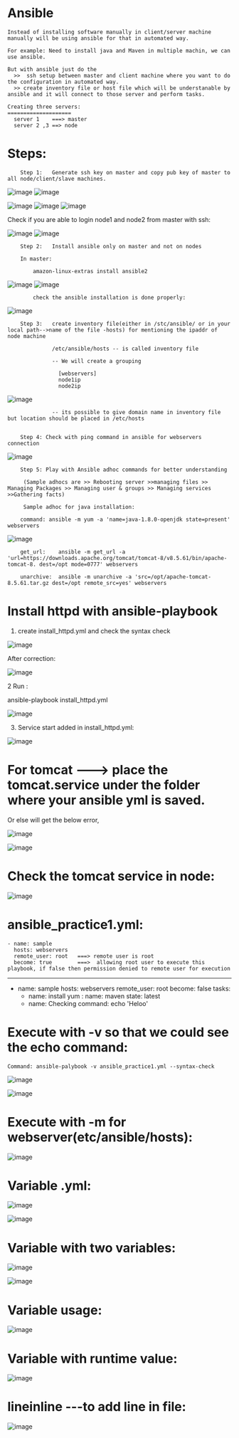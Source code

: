 # Ansible

    Instead of installing software manually in client/server machine manually will be using ansible for that in automated way.
    
    For example: Need to install java and Maven in multiple machin, we can use ansible.
    
    But with ansible just do the 
      >>  ssh setup between master and client machine where you want to do the configuration in automated way.
      >> create inventory file or host file which will be understanable by ansible and it will connect to those server and perform tasks.
    
    Creating three servers:
    ====================  
      server 1    ===> master
      server 2 ,3 ==> node
      
   # Steps:
        Step 1:   Generate ssh key on master and copy pub key of master to all node/client/slave machines.
    
 ![image](https://user-images.githubusercontent.com/54719289/106311056-89181d80-628a-11eb-9d57-76b1016b0b95.png)
 ![image](https://user-images.githubusercontent.com/54719289/106311141-ad73fa00-628a-11eb-8e34-829314b727de.png)
      
 ![image](https://user-images.githubusercontent.com/54719289/106311724-9b468b80-628b-11eb-8184-88bb082de99c.png)
 ![image](https://user-images.githubusercontent.com/54719289/106311753-a4cff380-628b-11eb-9045-43a35fc0f22a.png)
 ![image](https://user-images.githubusercontent.com/54719289/106311800-b5806980-628b-11eb-8291-0f9ec73ab88d.png)
  
  Check if you are able to login node1 and node2 from master with ssh:
  
 ![image](https://user-images.githubusercontent.com/54719289/106312112-30498480-628c-11eb-840b-d9371152e6cc.png)
 ![image](https://user-images.githubusercontent.com/54719289/106312201-51aa7080-628c-11eb-933f-9d53fb63d451.png)



        Step 2:   Install ansible only on master and not on nodes
        
        In master:
        
            amazon-linux-extras install ansible2
 
![image](https://user-images.githubusercontent.com/54719289/106312585-e8772d00-628c-11eb-9255-ebf0cfb48b3d.png)
![image](https://user-images.githubusercontent.com/54719289/106312542-d4333000-628c-11eb-8f50-504547d471e4.png)

            check the ansible installation is done properly:
            
   ![image](https://user-images.githubusercontent.com/54719289/107257732-026cf880-6a61-11eb-93b6-bf722d04e9a6.png)


        Step 3:   create inventory file(either in /stc/ansible/ or in your local path-->name of the file -hosts) for mentioning the ipaddr of node machine
                  
                  /etc/ansible/hosts -- is called inventory file
        
                  -- We will create a grouping 
                  
                    [webservers]
                    node1ip
                    node2ip

![image](https://user-images.githubusercontent.com/54719289/106312885-5b80a380-628d-11eb-8d9c-b7529cf408d7.png)

                  -- its possible to give domain name in inventory file but location should be placed in /etc/hosts
        
        
        Step 4: Check with ping command in ansible for webservers connection
        
 ![image](https://user-images.githubusercontent.com/54719289/106313478-48220800-628e-11eb-876f-c230371f2ce1.png)


        Step 5: Play with Ansible adhoc commands for better understanding
        
         (Sample adhocs are >> Rebooting server >>managing files >> Managing Packages >> Managing user & groups >> Managing services >>Gathering facts)
         
         Sample adhoc for java installation:

        command: ansible -m yum -a 'name=java-1.8.0-openjdk state=present' webservers
       
![image](https://user-images.githubusercontent.com/54719289/106314154-53c1fe80-628f-11eb-9126-f1d6a2680af9.png)


        get_url:    ansible -m get_url -a 'url=https://downloads.apache.org/tomcat/tomcat-8/v8.5.61/bin/apache-tomcat-8. dest=/opt mode=0777' webservers

        unarchive:  ansible -m unarchive -a 'src=/opt/apache-tomcat-8.5.61.tar.gz dest=/opt remote_src=yes' webservers

         
 # Install httpd with ansible-playbook
 
  1.    create install_httpd.yml and check the syntax check
    
    
  ![image](https://user-images.githubusercontent.com/54719289/106318868-920eec00-6296-11eb-9cff-ab7b7874d7e5.png)

  
  After correction:
  
  ![image](https://user-images.githubusercontent.com/54719289/106319059-de5a2c00-6296-11eb-811d-20f749006758.png)

 2  Run :
  
  ansible-playbook install_httpd.yml

![image](https://user-images.githubusercontent.com/54719289/106319284-3729c480-6297-11eb-8c37-b92c9c76be88.png)

3.  Service start added in install_httpd.yml:

![image](https://user-images.githubusercontent.com/54719289/106320148-74428680-6298-11eb-8b6c-b72ff16c4778.png)


# For tomcat ---> place the tomcat.service under the folder where your ansible yml is saved.

Or else will get the below error,

![image](https://user-images.githubusercontent.com/54719289/106330852-fe471b00-62a9-11eb-8851-7c3b4711e8de.png)


![image](https://user-images.githubusercontent.com/54719289/106330616-8d9ffe80-62a9-11eb-8cd0-46e5c9965884.png)


# Check the tomcat service in node:

![image](https://user-images.githubusercontent.com/54719289/106330665-a0b2ce80-62a9-11eb-9df5-26933069d7b5.png)


# ansible_practice1.yml:

    - name: sample
      hosts: webservers
      remote_user: root   ===> remote user is root
      become: true        ===>  allowing root user to execute this playbook, if false then permission denied to remote user for execution 


---
- name: sample
  hosts: webservers
  remote_user: root
  become: false
  tasks:
     - name: install
       yum :
             name: maven
             state: latest
     - name: Checking
       command: echo 'Heloo'


# Execute with -v so that we could see the echo command:
    
    Command: ansible-palybook -v ansible_practice1.yml --syntax-check
    
    
![image](https://user-images.githubusercontent.com/54719289/106362962-b24cb280-634b-11eb-9ebc-05b1d90fa6d9.png)

![image](https://user-images.githubusercontent.com/54719289/106362923-7dd8f680-634b-11eb-9266-189197fe0298.png)



# Execute with -m for webserver(etc/ansible/hosts):

![image](https://user-images.githubusercontent.com/54719289/107237922-49e98980-6a4d-11eb-8589-01b664f5d0d6.png)
      
      

# Variable .yml:

        
![image](https://user-images.githubusercontent.com/54719289/107239755-2f181480-6a4f-11eb-821f-11c09c3e84ac.png)

![image](https://user-images.githubusercontent.com/54719289/107239573-009a3980-6a4f-11eb-9385-b6ba8b1b2710.png)



# Variable with two variables:


![image](https://user-images.githubusercontent.com/54719289/107241480-0729b080-6a51-11eb-8a0d-c344351b8e4b.png)

![image](https://user-images.githubusercontent.com/54719289/107240777-4d324480-6a50-11eb-83ec-7d2e0cadc231.png)

# Variable usage:

![image](https://user-images.githubusercontent.com/54719289/107260117-d010ca80-6a63-11eb-9a39-00f03292b71e.png)

# Variable with runtime value:

![image](https://user-images.githubusercontent.com/54719289/107260652-588f6b00-6a64-11eb-8d61-384548d4e302.png)


# lineinline ---to add line in file:

![image](https://user-images.githubusercontent.com/54719289/107262269-57f7d400-6a66-11eb-9a4b-87e96bc81508.png)






    

